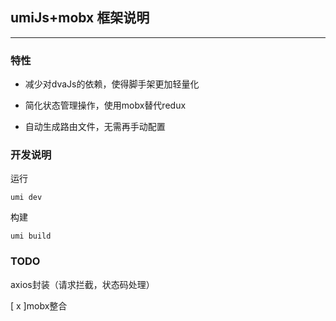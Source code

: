 ## umiJs+mobx 框架说明
---


### 特性

* 减少对dvaJs的依赖，使得脚手架更加轻量化
  
* 简化状态管理操作，使用mobx替代redux

* 自动生成路由文件，无需再手动配置

### 开发说明

运行

`
umi dev
`

构建

`
umi build
`


### TODO

axios封装（请求拦截，状态码处理）

[ x ]mobx整合
